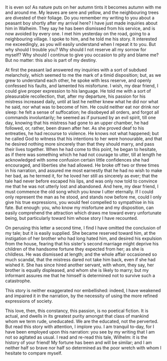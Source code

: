 It is even so! As nature puts on her autumn tints it becomes autumn with me and around me. My leaves are sere and yellow, and the neighbouring trees are divested of their foliage. Do you remember my writing to you about a peasant boy shortly after my arrival here? I have just made inquiries about him in Walheim. They say he has been dismissed from his service, and is now avoided by every one. I met him yesterday on the road, going to a neighbouring village. I spoke to him, and he told me his story. It interested me exceedingly, as you will easily understand when I repeat it to you. But why should I trouble you? Why should I not reserve all my sorrow for myself? Why should I continue to give you occasion to pity and blame me? But no matter: this also is part of my destiny.

At first the peasant lad answered my inquiries with a sort of subdued melancholy, which seemed to me the mark of a timid disposition; but, as we grew to understand each other, he spoke with less reserve, and openly confessed his faults, and lamented his misfortune. I wish, my dear friend, I could give proper expression to his language. He told me with a sort of pleasurable recollection, that, after my departure, his passion for his mistress increased daily, until at last he neither knew what he did nor what he said, nor what was to become of him. He could neither eat nor drink nor sleep: he felt a sense of suffocation; he disobeyed all orders, and forgot all commands involuntarily; he seemed as if pursued by an evil spirit, till one day, knowing that his mistress had gone to an upper chamber, he had followed, or, rather, been drawn after her. As she proved deaf to his entreaties, he had recourse to violence. He knows not what happened; but he called God to witness that his intentions to her were honourable, and that he desired nothing more sincerely than that they should marry, and pass their lives together. When he had come to this point, he began to hesitate, as if there was something which he had not courage to utter, till at length he acknowledged with some confusion certain little confidences she had encouraged, and liberties she had allowed. He broke off two or three times in his narration, and assured me most earnestly that he had no wish to make her bad, as he termed it, for he loved her still as sincerely as ever; that the tale had never before escaped his lips, and was only now told to convince me that he was not utterly lost and abandoned. And here, my dear friend, I must commence the old song which you know I utter eternally. If I could only represent the man as he stood, and stands now before me, could I only give his true expressions, you would feel compelled to sympathise in his fate. But enough: you, who know my misfortune and my disposition, can easily comprehend the attraction which draws me toward every unfortunate being, but particularly toward him whose story I have recounted.

On perusing this letter a second time, I find I have omitted the conclusion of my tale; but it is easily supplied. She became reserved toward him, at the instigation of her brother who had long hated him, and desired his expulsion from the house, fearing that his sister's second marriage might deprive his children of the handsome fortune they expected from her; as she is childless. He was dismissed at length; and the whole affair occasioned so much scandal, that the mistress dared not take him back, even if she had wished it. She has since hired another servant, with whom, they say, her brother is equally displeased, and whom she is likely to marry; but my informant assures me that he himself is determined not to survive such a catastrophe.

This story is neither exaggerated nor embellished: indeed, I have weakened and impaired it in the narration, by the necessity of using the more refined expressions of society.

This love, then, this constancy, this passion, is no poetical fiction. It is actual, and dwells in its greatest purity amongst that class of mankind whom we term rude, uneducated. We are the educated, not the perverted. But read this story with attention, I implore you. I am tranquil to-day, for I have been employed upon this narration: you see by my writing that I am not so agitated as usual. I read and re-read this tale, Wilhelm: it is the history of your friend! My fortune has been and will be similar; and I am neither half so brave nor half so determined as the poor wretch with whom I hesitate to compare myself.